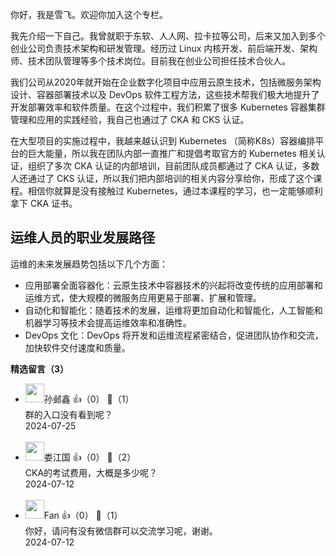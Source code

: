 你好，我是雪飞。欢迎你加入这个专栏。

我先介绍一下自己。我曾就职于东软、人人网、拉卡拉等公司，后来又加入到多个创业公司负责技术架构和研发管理。经历过 Linux 内核开发、前后端开发、架构师、技术团队管理等多个技术岗位。目前我在创业公司担任技术合伙人。

我们公司从2020年就开始在企业数字化项目中应用云原生技术，包括微服务架构设计、容器部署技术以及 DevOps 软件工程方法，这些技术帮我们极大地提升了开发部署效率和软件质量。在这个过程中，我们积累了很多 Kubernetes 容器集群管理和应用的实践经验，我自己也通过了 CKA 和 CKS 认证。

在大型项目的实施过程中，我越来越认识到 Kubernetes （简称K8s）容器编排平台的巨大能量，所以我在团队内部一直推广和提倡考取官方的 Kubernetes 相关认证，组织了多次 CKA 认证的内部培训，目前团队成员都通过了 CKA 认证，多数人还通过了 CKS 认证，所以我们把内部培训的相关内容分享给你，形成了这个课程。相信你就算是没有接触过 Kubernetes，通过本课程的学习，也一定能够顺利拿下 CKA 证书。

## 运维人员的职业发展路径

运维的未来发展趋势包括以下几个方面：

- 应用部署全面容器化：云原生技术中容器技术的兴起将改变传统的应用部署和运维方式，使大规模的微服务应用更易于部署、扩展和管理。
- 自动化和智能化：随着技术的发展，运维将更加自动化和智能化，人工智能和机器学习等技术会提高运维效率和准确性。
- DevOps 文化：DevOps 将开发和运维流程紧密结合，促进团队协作和交流，加快软件交付速度和质量。
<div><strong>精选留言（3）</strong></div><ul>
<li><img src="https://static001.geekbang.org/account/avatar/00/13/6c/39/e951f35b.jpg" width="30px"><span>孙邺鑫</span> 👍（0） 💬（1）<div>群的入口没有看到呢？</div>2024-07-25</li><br/><li><img src="https://static001.geekbang.org/account/avatar/00/0f/8a/6f/3d4f7e31.jpg" width="30px"><span>娄江国</span> 👍（0） 💬（2）<div>CKA的考试费用，大概是多少呢？</div>2024-07-12</li><br/><li><img src="https://static001.geekbang.org/account/avatar/00/11/04/60/64d166b6.jpg" width="30px"><span>Fan</span> 👍（0） 💬（1）<div>你好，请问有没有微信群可以交流学习呢，谢谢。</div>2024-07-12</li><br/>
</ul>